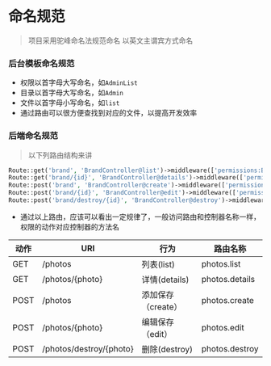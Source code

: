 # 命名规范
> 项目采用驼峰命名法规范命名
> 以英文主谓宾方式命名
### 后台模板命名规范
- 权限以首字母大写命名，如`AdminList`
- 目录以首字母大写命名，如`Admin`
- 文件以首字母小写命名，如`list`
- 通过路由可以很方便查找到对应的文件，以提高开发效率
### 后端命名规范
> 以下列路由结构来讲
``` php
Route::get('brand', 'BrandController@list')->middleware(['permissions:BrandList']);    //品牌列表
Route::get('brand/{id}', 'BrandController@details')->middleware(['permissions:BrandEdit']);    //品牌详情
Route::post('brand', 'BrandController@create')->middleware(['permissions:BrandCreate']);    //品牌添加保存
Route::post('brand/{id}', 'BrandController@edit')->middleware(['permissions:BrandEdit']);    //品牌编辑保存
Route::post('brand/destroy/{id}', 'BrandController@destroy')->middleware(['permissions:BrandDestroy']);    //品牌删除
```
- 通过以上路由，应该可以看出一定规律了，一般访问路由和控制器名称一样，权限的动作对应控制器的方法名

动作 | URI | 行为 | 路由名称|
---|---|---|---|
GET | /photos | 列表(list) | photos.list|
GET | /photos/{photo} | 详情(details) | photos.details|
POST | /photos |添加保存（create） | photos.create|
POST | /photos/{photo} |编辑保存（edit） | photos.edit|
POST | /photos/destroy/{photo} |删除(destroy) | photos.destroy|
